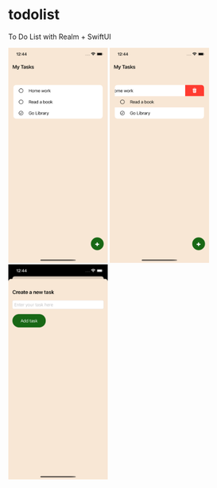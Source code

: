 # todolist
 To Do List with Realm + SwiftUI

<img src="https://raw.githubusercontent.com/xiaoyuanlv/ToDoList-Realm-SwiftUI/main/s1.png?" width="200px" height="auto" />

<img src="https://raw.githubusercontent.com/xiaoyuanlv/ToDoList-Realm-SwiftUI/main/s2.png" width="200px" height="auto" />

<img src="https://raw.githubusercontent.com/xiaoyuanlv/ToDoList-Realm-SwiftUI/main/s3.png" width="200px" height="auto" />

